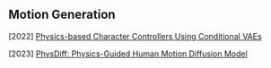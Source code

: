 ## Motion Generation

[2022] [Physics-based Character Controllers Using Conditional VAEs](https://dl.acm.org/doi/pdf/10.1145/3528223.3530067)

[2023] [PhysDiff: Physics-Guided Human Motion Diffusion Model](https://arxiv.org/abs/2212.02500)